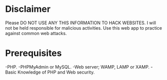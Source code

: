 # Disclaimer
Please DO NOT USE ANY THIS INFORMATION TO HACK WEBSITES. I will not be held responsible for malicious activities. Use this web app to practice against common web attacks. 

# Prerequisites
 -PHP.
 -PHPMyAdmin or MySQL.
 -Web server; WAMP, LAMP or XAMP.
 -Basic Knowledge of PHP and Web security. 
 
